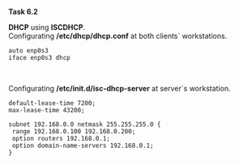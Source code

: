 **Task 6.2**
<br>

**DHCP** using **ISCDHCP**.
<br>
Configurating **/etc/dhcp/dhcp.conf** at both clients` workstations.
<br>
```
auto enp0s3
iface enp0s3 dhcp
```
<br>

Configurating **/etc/init.d/isc-dhcp-server** at server`s workstation.
<br>
```
default-lease-time 7200;
max-lease-time 43200;

subnet 192.168.0.0 netmask 255.255.255.0 {
 range 192.168.0.100 192.168.0.200;
 option routers 192.168.0.1;
 option domain-name-servers 192.168.0.1;
}
```